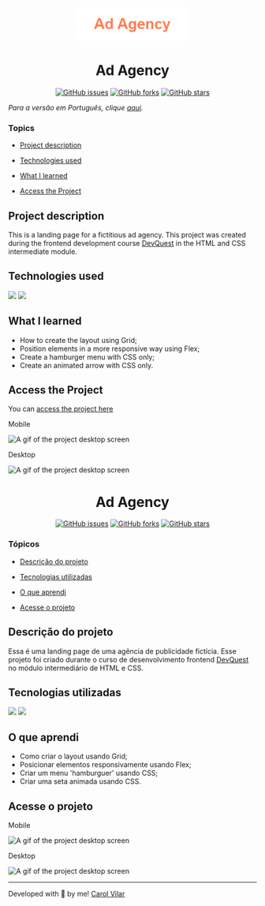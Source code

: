 <p align='center'> <img src="./src/ad-agency.png" alt="the agency logo that is the agency name"> </p>

<h1 align='center'> Ad Agency </h1>

<div align='center'>
	<a href="https://github.com/Bo83dev/digital-agc/issues"><img alt="GitHub issues" src="https://img.shields.io/github/issues/Bo83dev/digital-agc"></a>
	<a href="https://github.com/Bo83dev/digital-agc/network"><img alt="GitHub forks" src="https://img.shields.io/github/forks/Bo83dev/digital-agc"></a>
	<a href="https://github.com/Bo83dev/digital-agc/stargazers"><img alt="GitHub stars" src="https://img.shields.io/github/stars/Bo83dev/digital-agc"></a>
</div>

_Para a versão em Português, clique [aqui](#portuguese)._ 

### Topics

- [Project description](#project-description)

- [Technologies used](#technologies-used)

- [What I learned](#what-I-learned)

- [Access the Project](#access-the-project)


## Project description

<p align="justify">

This is a landing page for a fictitious ad agency. This project was created during the frontend development course [DevQuest](https://devemdobro.com/lista/) in the HTML and CSS intermediate module.

</p>

## Technologies used

<div>
  <img src="https://img.shields.io/badge/HTML5-E34F26?style=for-the-badge&logo=html5&logoColor=white">
  <img src="https://img.shields.io/badge/CSS3-1572B6?style=for-the-badge&logo=css3&logoColor=white">
</div>


## What I learned

- How to create the layout using Grid;
- Position elements in a more responsive way using Flex;
- Create a hamburger menu with CSS only;
- Create an animated arrow with CSS only.


## Access the Project

You can [access the project here](https://bo83dev.github.io/ad-agency/) 

Mobile

<img src="./src/mobile-screen.gif" alt="A gif of the project desktop screen">

Desktop

<img src="./src/desktop-screen.gif" alt="A gif of the project desktop screen">


<div id="portuguese">


<h1 align='center'> Ad Agency </h1>


<div align='center'>
	<a href="https://github.com/Bo83dev/digital-agc/issues"><img alt="GitHub issues" src="https://img.shields.io/github/issues/Bo83dev/digital-agc"></a>
	<a href="https://github.com/Bo83dev/digital-agc/network"><img alt="GitHub forks" src="https://img.shields.io/github/forks/Bo83dev/digital-agc"></a>
	<a href="https://github.com/Bo83dev/digital-agc/stargazers"><img alt="GitHub stars" src="https://img.shields.io/github/stars/Bo83dev/digital-agc"></a>
</div>


### Tópicos 

- [Descrição do projeto](#descrição-do-projeto)

- [Tecnologias utilizadas](#tecnologias-utilizadas)

- [O que aprendi](#o-que-aprendi)

- [Acesse o projeto](#acesse-o-projeto)


## Descrição do projeto 

<p align="justify">

Essa é uma landing page de uma agência de publicidade fictícia. Esse projeto foi criado durante o curso de desenvolvimento frontend [DevQuest](https://devemdobro.com/lista/) no módulo intermediário de HTML e CSS.

</p>


## Tecnologias utilizadas

<div>
  <img src="https://img.shields.io/badge/HTML5-E34F26?style=for-the-badge&logo=html5&logoColor=white">
  <img src="https://img.shields.io/badge/CSS3-1572B6?style=for-the-badge&logo=css3&logoColor=white">
</div>

## O que aprendi

- Como criar o layout usando Grid;
- Posicionar elementos responsivamente usando Flex;
- Criar um menu 'hamburguer' usando CSS;
- Criar uma seta animada usando CSS.

## Acesse o projeto

Mobile

<img src="./src/mobile-screen.gif" alt="A gif of the project desktop screen">

Desktop

<img src="./src/desktop-screen.gif" alt="A gif of the project desktop screen">


<hr>

Developed with 🧡 by me!  [Carol Vilar](https://www.linkedin.com/in/carolinebarbosavilar/)
